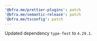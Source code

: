 ```yaml
---
'@bfra.me/prettier-plugins': patch
'@bfra.me/semantic-release': patch
'@bfra.me/tsconfig': patch
---
```


Updated dependency `type-fest` to `4.29.1`.
